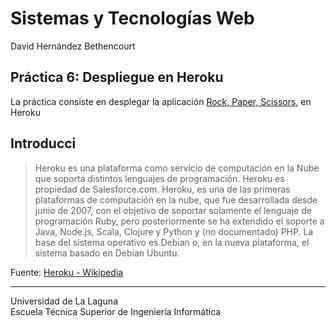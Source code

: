 Sistemas y Tecnologías Web
==========================
David Hernández Bethencourt

Práctica 6: Despliegue en Heroku
-----------------------------------------------------------------------------
La práctica consiste en desplegar la aplicación [Rock, Paper, Scissors](https://github.com/DavidHerBet/SYTW-pr5-Pruebas), en Heroku

Introducci
------------
> Heroku es una plataforma como servicio de computación en la Nube que soporta distintos lenguajes de programación.
Heroku es propiedad de Salesforce.com. Heroku, es una de las primeras plataformas de computación en la nube, que fue desarrollada desde junio de 2007, con el objetivo de soportar solamente el lenguaje de programación Ruby, pero posteriormente se ha extendido el soporte a Java, Node.js, Scala, Clojure y Python y (no documentado) PHP. La base del sistema operativo es Debian o, en la nueva plataforma, el sistema basado en Debian Ubuntu.

Fuente: [Heroku - Wikipedia](http://es.wikipedia.org/wiki/Heroku)

---
Universidad de La Laguna  
Escuela Técnica Superior de Ingeniería Informática
